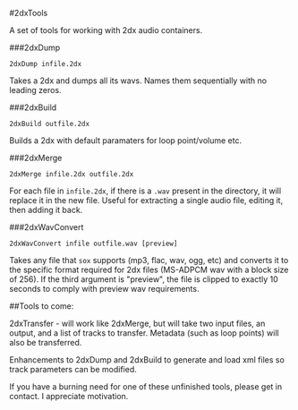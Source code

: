 #2dxTools

A set of tools for working with 2dx audio containers.

###2dxDump

`2dxDump infile.2dx`

Takes a 2dx and dumps all its wavs. Names them sequentially with no leading zeros.

###2dxBuild

`2dxBuild outfile.2dx`

Builds a 2dx with default paramaters for loop point/volume etc.

###2dxMerge

`2dxMerge infile.2dx outfile.2dx`

For each file in `infile.2dx`, if there is a `.wav` present in the directory,
it will replace it in the new file. Useful for extracting a single audio file,
editing it, then adding it back.

###2dxWavConvert

`2dxWavConvert infile outfile.wav [preview]`

Takes any file that `sox` supports (mp3, flac, wav, ogg, etc) and converts it to
the specific format required for 2dx files (MS-ADPCM wav with a block size of 256).
If the third argument is "preview", the file is clipped to exactly 10 seconds
to comply with preview wav requirements.

##Tools to come:

2dxTransfer - will work like 2dxMerge, but will take two input files, an output,
and a list of tracks to transfer. Metadata (such as loop points) will also be
transferred.

Enhancements to 2dxDump and 2dxBuild to generate and load xml files so track
parameters can be modified.

If you have a burning need for one of these unfinished tools, please get in
contact. I appreciate motivation.